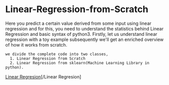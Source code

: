 # Linear-Regression-from-Scratch
Here you predict a certain value derived from some input using linear regression and for this, 
you need to understand the statistics behind Linear Regression and basic syntax of python3. Firstly,
let us understand linear regression with a toy example subsequently we'll get an enriched overview of how it works from scratch.
```
we divide the complete code into two classes,
  1. Linear Regression from Scratch
  2. Linear Regression from sklearn(Machine Learning Library in python).
```
[Linear Regresion](https://github.com/LalithBharadwaj/Linear-Regression-from-Scratch/blob/master/_Linear-Regression-from-Scratch.pdf)[/Linear Regresion]
